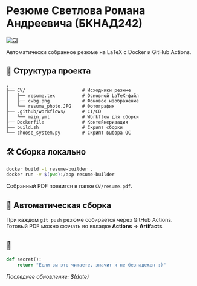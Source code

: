 # Резюме Светлова Романа Андреевича (БКНАД242)

[![CI](https://github.com/yourusername/resume/actions/workflows/main.yml/badge.svg)](https://github.com/yourusername/resume/actions)

Автоматически собранное резюме на LaTeX с Docker и GitHub Actions.

## 📌 Структура проекта
```
.
├── CV/                     # Исходники резюме
│   ├── resume.tex          # Основной LaTeX-файл
│   ├── cvbg.png            # Фоновое изображение
│   └── resume_photo.JPG    # Фотография
├── .github/workflows/      # CI/CD
│   └── main.yml            # Workflow для сборки
├── Dockerfile              # Контейнеризация
├── build.sh                # Скрипт сборки
└── choose_system.py        # Скрипт выбора ОС
```

## 🛠 Сборка локально
```bash
docker build -t resume-builder .
docker run -v $(pwd):/app resume-builder
```
Собранный PDF появится в папке `CV/resume.pdf`.

## 🤖 Автоматическая сборка
При каждом `git push` резюме собирается через GitHub Actions.  
Готовый PDF можно скачать во вкладке **Actions → Artifacts**.

## 🥚
```python
def secret():
    return "Если вы это читаете, значит я не безнадежен :)"
```

*Последнее обновление: $(date)*
